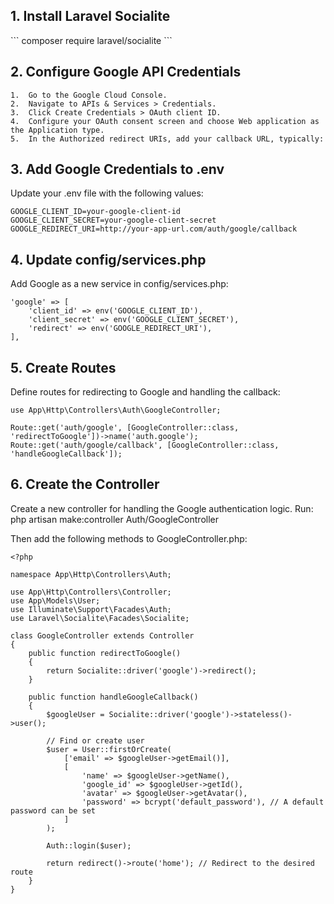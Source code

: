 <h2>1. Install Laravel Socialite</h2>
```
composer require laravel/socialite
```

<h2>2. Configure Google API Credentials</h2>

	1.	Go to the Google Cloud Console.
	2.	Navigate to APIs & Services > Credentials.
	3.	Click Create Credentials > OAuth client ID.
	4.	Configure your OAuth consent screen and choose Web application as the Application type.
	5.	In the Authorized redirect URIs, add your callback URL, typically:


<h2>3. Add Google Credentials to .env</h2>

Update your .env file with the following values:

```
GOOGLE_CLIENT_ID=your-google-client-id
GOOGLE_CLIENT_SECRET=your-google-client-secret
GOOGLE_REDIRECT_URI=http://your-app-url.com/auth/google/callback
```

<h2>4. Update config/services.php</h2>

Add Google as a new service in config/services.php:

```
'google' => [
    'client_id' => env('GOOGLE_CLIENT_ID'),
    'client_secret' => env('GOOGLE_CLIENT_SECRET'),
    'redirect' => env('GOOGLE_REDIRECT_URI'),
],
```

<h2>5. Create Routes</h2>

Define routes for redirecting to Google and handling the callback:

```
use App\Http\Controllers\Auth\GoogleController;

Route::get('auth/google', [GoogleController::class, 'redirectToGoogle'])->name('auth.google');
Route::get('auth/google/callback', [GoogleController::class, 'handleGoogleCallback']);
```

<h2>6. Create the Controller</h2>

Create a new controller for handling the Google authentication logic. Run:
php artisan make:controller Auth/GoogleController

Then add the following methods to GoogleController.php:
```
<?php

namespace App\Http\Controllers\Auth;

use App\Http\Controllers\Controller;
use App\Models\User;
use Illuminate\Support\Facades\Auth;
use Laravel\Socialite\Facades\Socialite;

class GoogleController extends Controller
{
    public function redirectToGoogle()
    {
        return Socialite::driver('google')->redirect();
    }

    public function handleGoogleCallback()
    {
        $googleUser = Socialite::driver('google')->stateless()->user();

        // Find or create user
        $user = User::firstOrCreate(
            ['email' => $googleUser->getEmail()],
            [
                'name' => $googleUser->getName(),
                'google_id' => $googleUser->getId(),
                'avatar' => $googleUser->getAvatar(),
                'password' => bcrypt('default_password'), // A default password can be set
            ]
        );

        Auth::login($user);

        return redirect()->route('home'); // Redirect to the desired route
    }
}
```
